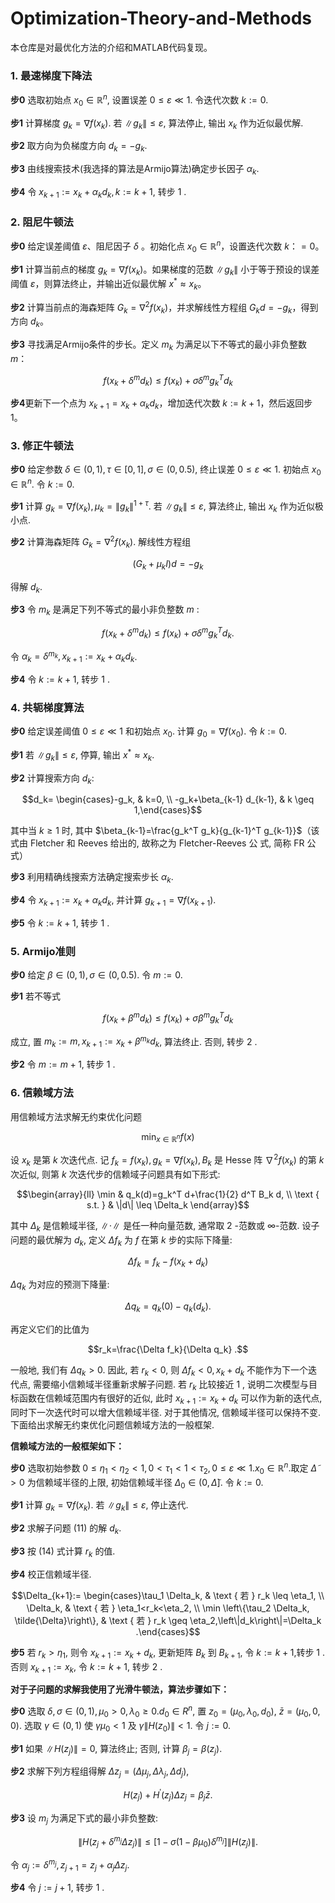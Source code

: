 # Optimization-Theory-and-Methods

本仓库是对最优化方法的介绍和MATLAB代码复现。

### 1. 最速梯度下降法

**步0** 选取初始点 $x_0 \in \mathbb{R}^n$, 设置误差 $0 \leq \varepsilon \ll 1$. 令迭代次数 $k:=0$.

**步1** 计算梯度 $g_k=\nabla f\left(x_k\right)$. 若 $\left\|g_k\right\| \leq \varepsilon$, 算法停止, 输出 $x_k$ 作为近似最优解.

**步2** 取方向为负梯度方向 $d_k=-g_k$.

**步3** 由线搜索技术(我选择的算法是Armijo算法)确定步长因子 $\alpha_k$.

**步4** 令 $x_{k+1}:=x_k+\alpha_k d_k, k:=k+1$​, 转步 1 .

### 2. 阻尼牛顿法

**步0** 给定误差阈值 $\varepsilon$、阻尼因子 $\delta$ 。初始化点 $x_0 \in \mathbb{R}^n$，设置迭代次数 $k：=0$。

**步1** 计算当前点的梯度 $g_k=\nabla f(x_k)$。如果梯度的范数 $\|g_k\|$ 小于等于预设的误差阈值 $\varepsilon$，则算法终止，并输出近似最优解 $x^* \approx x_k$。

**步2** 计算当前点的海森矩阵 $G_k=\nabla^2 f(x_k)$，并求解线性方程组 $G_k d = -g_k$，得到方向 $d_k$。

**步3** 寻找满足Armijo条件的步长。定义 $m_k$ 为满足以下不等式的最小非负整数 $m$：

```math
f\left(x_k+\delta^m d_k\right) \leq f\left(x_k\right)+\sigma \delta^m g_k^T d_k
```

**步4**更新下一个点为 $x_{k+1} = x_k + \alpha_k d_k$，增加迭代次数 $k := k + 1$，然后返回步 1。

### 3. 修正牛顿法

**步0** 给定参数 $\delta \in(0,1), \tau \in[0,1], \sigma \in(0,0.5)$, 终止误差 $0 \leq \varepsilon \ll 1$. 初始点 $x_0 \in \mathbb{R}^n$. 令 $k:=0$.

**步1** 计算 $g_k=\nabla f\left(x_k\right), \mu_k=\left\|g_k\right\|^{1+\tau}$. 若 $\left\|g_k\right\| \leq \varepsilon$, 算法终止, 输出 $x_k$ 作为近似极小点.

**步2** 计算海森矩阵 $G_k=\nabla^2 f\left(x_k\right)$. 解线性方程组

```math
\left(G_k+\mu_k I\right) d=-g_k
```

得解 $d_k$.

**步3** 令 $m_k$ 是满足下列不等式的最小非负整数 $m$ :

```math
f\left(x_k+\delta^m d_k\right) \leq f\left(x_k\right)+\sigma \delta^m g_k^T d_k .
```

令 $\alpha_k=\delta^{m_k}, x_{k+1}:=x_k+\alpha_k d_k$.

**步4** 令 $k:=k+1$, 转步 1 .

### 4. 共轭梯度算法

**步0** 给定误差阈值 $0 \leq \varepsilon \ll 1$ 和初始点 $x_0$. 计算 $g_0=\nabla f\left(x_0\right)$. 令 $k:=0$.

**步1** 若 $\left\|g_k\right\| \leq \varepsilon$, 停算, 输出 $x^* \approx x_k$.

**步2** 计算搜索方向 $d_k:$

```math
d_k= \begin{cases}-g_k, & k=0, \\ -g_k+\beta_{k-1} d_{k-1}, & k \geq 1,\end{cases}
```

其中当 $k \geq 1$ 时, 其中 $\beta_{k-1}=\frac{g_k^T g_k}{g_{k-1}^T g_{k-1}}$（该式由 Fletcher 和 Reeves 给出的, 故称之为 Fletcher-Reeves 公 式, 简称 FR 公式）

**步3** 利用精确线搜索方法确定搜索步长 $\alpha_k$.

**步4** 令 $x_{k+1}:=x_k+\alpha_k d_k$, 并计算 $g_{k+1}=\nabla f\left(x_{k+1}\right)$.

**步5** 令 $k:=k+1$​​, 转步 1 .

### 5. Armijo准则

**步0** 给定 $\beta \in(0,1), \sigma \in(0,0.5)$. 令 $m:=0$.

**步1** 若不等式

```math
f\left(x_k+\beta^m d_k\right) \leq f\left(x_k\right)+\sigma \beta^m g_k^T d_k
```

成立, 置 $m_k:=m, x_{k+1}:=x_k+\beta^{m_k} d_k$, 算法终止. 否则, 转步 2 .

**步2** 令 $m:=m+1$, 转步 1 .

### 6. 信赖域方法

用信赖域方法求解无约束优化问题

```math
\min _{x \in \mathbb{R}^n} f(x)
```

设 $x_k$ 是第 $k$ 次迭代点. 记 $f_k=f\left(x_k\right), g_k=\nabla f\left(x_k\right), B_k$ 是 Hesse 阵 $\nabla^2 f\left(x_k\right)$ 的第 $k$ 次近似, 则第 $k$ 次迭代步的信赖域子问题具有如下形式:

```math
\begin{array}{ll}
\min & q_k(d)=g_k^T d+\frac{1}{2} d^T B_k d, \\
\text { s.t. } & \|d\| \leq \Delta_k
\end{array}
```

其中 $\Delta_k$ 是信赖域半径, $\|\cdot\|$ 是任一种向量范数, 通常取 2 -范数或 $\infty$-范数. 设子问题的最优解为 $d_k$, 定义 $\Delta f_k$ 为 $f$ 在第 $k$ 步的实际下降量:

```math
\Delta f_k=f_k-f\left(x_k+d_k\right)
```

$\Delta q_k$ 为对应的预测下降量:

```math
\Delta q_k=q_k(0)-q_k\left(d_k\right) .
```

再定义它们的比值为

```math
r_k=\frac{\Delta f_k}{\Delta q_k} .
```

一般地, 我们有 $\Delta q_k>0$. 因此, 若 $r_k<0$, 则 $\Delta f_k<0, x_k+d_k$ 不能作为下一个迭代点, 需要缩小信赖域半径重新求解子问题. 若 $r_k$ 比较接近 1 , 说明二次模型与目标函数在信赖域范围内有很好的近似, 此时 $x_{k+1}:=x_k+d_k$ 可以作为新的迭代点, 同时下一次迭代时可以增大信赖域半径. 对于其他情况, 信赖域半径可以保持不变. 下面给出求解无约束优化问题信赖域方法的一般框架.

**信赖域方法的一般框架如下：**

**步0** 选取初始参数 $0 \leq \eta_1<\eta_2<1,0<\tau_1<1<\tau_2, 0 \leq \varepsilon \ll 1 . x_0 \in \mathbb{R}^n$.取定 $\tilde{\Delta}>0$ 为信赖域半径的上限, 初始信赖域半径 $\Delta_0 \in(0, \tilde{\Delta}]$. 令 $k:=0$.

**步1** 计算 $g_k=\nabla f\left(x_k\right)$. 若 $\left\|g_k\right\| \leq \varepsilon$, 停止迭代.

**步2** 求解子问题 $(11)$ 的解 $d_k$.

**步3** 按 $(14)$ 式计算 $r_k$ 的值.

**步4** 校正信赖域半径.
```math
\Delta_{k+1}:= \begin{cases}\tau_1 \Delta_k, & \text { 若 } r_k \leq \eta_1, \\ \Delta_k, & \text { 若 } \eta_1<r_k<\eta_2, \\ \min \left\{\tau_2 \Delta_k, \tilde{\Delta}\right\}, & \text { 若 } r_k \geq \eta_2,\left\|d_k\right\|=\Delta_k .\end{cases}
```

**步5** 若 $r_k>\eta_1$, 则令 $x_{k+1}:=x_k+d_k$, 更新矩阵 $B_k$ 到 $B_{k+1}$, 令 $k:=k+1$,转步 1 . 否则 $x_{k+1}:=x_k$, 令 $k:=k+1$, 转步 2 .

**对于子问题的求解我使用了光滑牛顿法，算法步骤如下：**

**步0** 选取 $\delta, \sigma \in(0,1), \mu_0>0, \lambda_0 \geq 0 . d_0 \in R^n$, 置 $z_0=\left(\mu_0, \lambda_0, d_0\right)$, $\bar{z}=\left(\mu_0, 0,0\right)$. 选取 $\gamma \in(0,1)$ 使 $\gamma \mu_0<1$ 及 $\gamma\left\|H\left(z_0\right)\right\|<1$. 令 $j:=0$.

**步1** 如果 $\left\|H\left(z_j\right)\right\|=0$, 算法终止; 否则, 计算 $\beta_j=\beta\left(z_j\right)$.

**步2** 求解下列方程组得解 $\Delta z_j=\left(\Delta \mu_j, \Delta \lambda_j, \Delta d_j\right)$,

```math
H\left(z_j\right)+H^{\prime}\left(z_j\right) \Delta z_j=\beta_j \bar{z} .
```

**步3** 设 $m_j$ 为满足下式的最小非负整数:

```math
\left\|H\left(z_j+\delta^{m_j} \Delta z_j\right)\right\| \leq\left[1-\sigma\left(1-\beta \mu_0\right) \delta^{m_j}\right]\left\|H\left(z_j\right)\right\| .
```

令 $\alpha_j:=\delta^{m_j}, z_{j+1}=z_j+\alpha_j \Delta z_j \text {. }$

**步4** 令 $j:=j+1$, 转步 1 .
